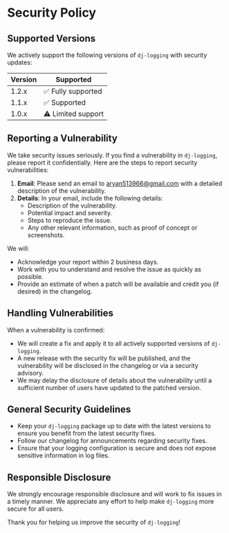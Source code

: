 # Security Policy

## Supported Versions

We actively support the following versions of `dj-logging` with security updates:

| Version   | Supported          |
| --------- | ------------------ |
| 1.2.x     | ✅ Fully supported  |
| 1.1.x     | ✅ Supported        |
| 1.0.x     | ⚠️ Limited support |

## Reporting a Vulnerability

We take security issues seriously. If you find a vulnerability in `dj-logging`, please report it confidentially. Here are the steps to report security vulnerabilities:

1. **Email**: Please send an email to [aryan513966@gmail.com](mailto:aryan513966@gmail.com) with a detailed description of the vulnerability.
2. **Details**: In your email, include the following details:
   - Description of the vulnerability.
   - Potential impact and severity.
   - Steps to reproduce the issue.
   - Any other relevant information, such as proof of concept or screenshots.

We will:
- Acknowledge your report within 2 business days.
- Work with you to understand and resolve the issue as quickly as possible.
- Provide an estimate of when a patch will be available and credit you (if desired) in the changelog.

## Handling Vulnerabilities

When a vulnerability is confirmed:
- We will create a fix and apply it to all actively supported versions of `dj-logging`.
- A new release with the security fix will be published, and the vulnerability will be disclosed in the changelog or via a security advisory.
- We may delay the disclosure of details about the vulnerability until a sufficient number of users have updated to the patched version.

## General Security Guidelines

- Keep your `dj-logging` package up to date with the latest versions to ensure you benefit from the latest security fixes.
- Follow our changelog for announcements regarding security fixes.
- Ensure that your logging configuration is secure and does not expose sensitive information in log files.

## Responsible Disclosure

We strongly encourage responsible disclosure and will work to fix issues in a timely manner. We appreciate any effort to help make `dj-logging` more secure for all users.

Thank you for helping us improve the security of `dj-logging`!
